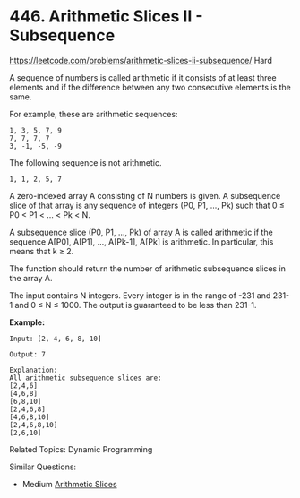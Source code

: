 # 446. Arithmetic Slices II - Subsequence
<https://leetcode.com/problems/arithmetic-slices-ii-subsequence/>
Hard

A sequence of numbers is called arithmetic if it consists of at least three elements and if the difference between any two consecutive elements is the same.

For example, these are arithmetic sequences:

    1, 3, 5, 7, 9
    7, 7, 7, 7
    3, -1, -5, -9
The following sequence is not arithmetic.

    1, 1, 2, 5, 7
 
A zero-indexed array A consisting of N numbers is given. A subsequence slice of that array is any sequence of integers (P0, P1, ..., Pk) such that 0 ≤ P0 < P1 < ... < Pk < N.

A subsequence slice (P0, P1, ..., Pk) of array A is called arithmetic if the sequence A[P0], A[P1], ..., A[Pk-1], A[Pk] is arithmetic. In particular, this means that k ≥ 2.

The function should return the number of arithmetic subsequence slices in the array A.

The input contains N integers. Every integer is in the range of -231 and 231-1 and 0 ≤ N ≤ 1000. The output is guaranteed to be less than 231-1.

 
**Example:**

    Input: [2, 4, 6, 8, 10]

    Output: 7

    Explanation:
    All arithmetic subsequence slices are:
    [2,4,6]
    [4,6,8]
    [6,8,10]
    [2,4,6,8]
    [4,6,8,10]
    [2,4,6,8,10]
    [2,6,10]

Related Topics: Dynamic Programming

Similar Questions: 
* Medium [Arithmetic Slices](https://leetcode.com/problems/arithmetic-slices/)